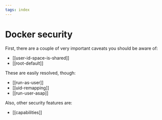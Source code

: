 ```yaml
---
tags: index
---
```


# Docker security
First, there are a couple of very important caveats you should be aware of:

* [[user-id-space-is-shared]]
* [[root-default]]

These are easily resolved, though:

* [[run-as-user]]
* [[uid-remapping]]
* [[run-user-asap]]

Also, other security features are:

* [[capabilities]]
